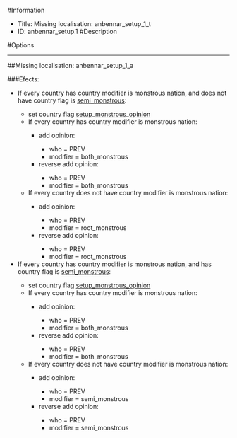 #Information
 - Title: Missing localisation: anbennar_setup_1_t
 - ID: anbennar_setup.1
#Description

#Options

___
##Missing localisation: anbennar_setup_1_a

###Efects:<ul><li>If every country has country modifier is monstrous nation, and does not have country flag is [semi_monstrous](../flags/semi_monstrous.md):</li><ul><li>set country flag [setup_monstrous_opinion](../flags/setup_monstrous_opinion.md)</li><li>If every country has country modifier is monstrous nation:</li><ul><li>add opinion:</li><ul><li>who = PREV</li><li>modifier = both_monstrous</li></ul><li>reverse add opinion:</li><ul><li>who = PREV</li><li>modifier = both_monstrous</li></ul></ul><li>If every country does not have country modifier is monstrous nation:</li><ul><li>add opinion:</li><ul><li>who = PREV</li><li>modifier = root_monstrous</li></ul><li>reverse add opinion:</li><ul><li>who = PREV</li><li>modifier = root_monstrous</li></ul></ul></ul><li>If every country has country modifier is monstrous nation, and  has country flag is [semi_monstrous](../flags/semi_monstrous.md):</li><ul><li>set country flag [setup_monstrous_opinion](../flags/setup_monstrous_opinion.md)</li><li>If every country has country modifier is monstrous nation:</li><ul><li>add opinion:</li><ul><li>who = PREV</li><li>modifier = both_monstrous</li></ul><li>reverse add opinion:</li><ul><li>who = PREV</li><li>modifier = both_monstrous</li></ul></ul><li>If every country does not have country modifier is monstrous nation:</li><ul><li>add opinion:</li><ul><li>who = PREV</li><li>modifier = semi_monstrous</li></ul><li>reverse add opinion:</li><ul><li>who = PREV</li><li>modifier = semi_monstrous</li></ul></ul></ul></ul>
